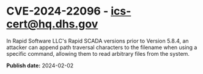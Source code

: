 # CVE-2024-22096 - ics-cert@hq.dhs.gov

In Rapid Software LLC's Rapid SCADA versions prior to Version 5.8.4, an attacker can append path traversal characters to the filename when using a specific command, allowing them to read arbitrary files from the system.


**Publish date:** 2024-02-02
